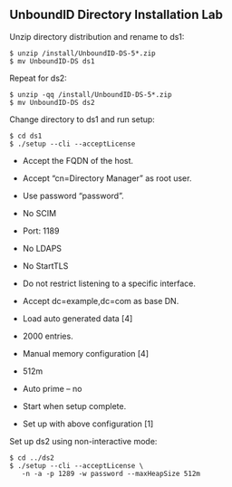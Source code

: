 UnboundID Directory Installation Lab
------------------------------------

Unzip directory distribution and rename to ds1:

~~~~~~~~~~~~~~~~~~~~~~~~~~~~~~~~~~~~~~~~~~~~~~~~~~~~~~~~~~~~~~~~~~~~~~~~~~~~~~~~
$ unzip /install/UnboundID-DS-5*.zip
$ mv UnboundID-DS ds1
~~~~~~~~~~~~~~~~~~~~~~~~~~~~~~~~~~~~~~~~~~~~~~~~~~~~~~~~~~~~~~~~~~~~~~~~~~~~~~~~

Repeat for ds2:

~~~~~~~~~~~~~~~~~~~~~~~~~~~~~~~~~~~~~~~~~~~~~~~~~~~~~~~~~~~~~~~~~~~~~~~~~~~~~~~~
$ unzip -qq /install/UnboundID-DS-5*.zip
$ mv UnboundID-DS ds2
~~~~~~~~~~~~~~~~~~~~~~~~~~~~~~~~~~~~~~~~~~~~~~~~~~~~~~~~~~~~~~~~~~~~~~~~~~~~~~~~

Change directory to ds1 and run setup:

~~~~~~~~~~~~~~~~~~~~~~~~~~~~~~~~~~~~~~~~~~~~~~~~~~~~~~~~~~~~~~~~~~~~~~~~~~~~~~~~
$ cd ds1
$ ./setup --cli --acceptLicense
~~~~~~~~~~~~~~~~~~~~~~~~~~~~~~~~~~~~~~~~~~~~~~~~~~~~~~~~~~~~~~~~~~~~~~~~~~~~~~~~

-   Accept the FQDN of the host.

-   Accept “cn=Directory Manager” as root user.

-   Use password “password”.

-   No SCIM

-   Port: 1189

-   No LDAPS

-   No StartTLS

-   Do not restrict listening to a specific interface.

-   Accept dc=example,dc=com as base DN.

-   Load auto generated data [4]

-   2000 entries.

-   Manual memory configuration [4]

-   512m

-   Auto prime – no

-   Start when setup complete.

-   Set up with above configuration [1]

Set up ds2 using non-interactive mode:

~~~~~~~~~~~~~~~~~~~~~~~~~~~~~~~~~~~~~~~~~~~~~~~~~~~~~~~~~~~~~~~~~~~~~~~~~~~~~~~~
$ cd ../ds2
$ ./setup --cli --acceptLicense \
   -n -a -p 1289 -w password --maxHeapSize 512m 
~~~~~~~~~~~~~~~~~~~~~~~~~~~~~~~~~~~~~~~~~~~~~~~~~~~~~~~~~~~~~~~~~~~~~~~~~~~~~~~~
